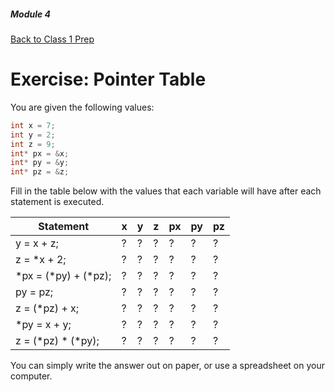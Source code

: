 ##### Module 4

[Back to Class 1 Prep](../../class1-prep#pointers)

# Exercise: Pointer Table

You are given the following values:

```c
int x = 7;
int y = 2;
int z = 9;
int* px = &x;
int* py = &y;
int* pz = &z;
```

Fill in the table below with the values that each variable will have after each statement is executed.

Statement | x | y | z | px | py | pz 
----------|---|---|---|----|----|----
y = x + z; | ? | ? | ? |  ? |  ? |  ?
z = *x + 2;| ? | ? | ? |  ? |  ? |  ?
\*px = (\*py) + (\*pz);| ? | ? | ? |  ? |  ? |  ?
py = pz;| ? | ? | ? |  ? |  ? |  ?
z = (\*pz) + x;| ? | ? | ? |  ? |  ? |  ?
\*py = x + y;| ? | ? | ? |  ? |  ? |  ?
z = (\*pz) \* (\*py);| ? | ? | ? |  ? |  ? |  ?


You can simply write the answer out on paper, or use a spreadsheet on your computer.

